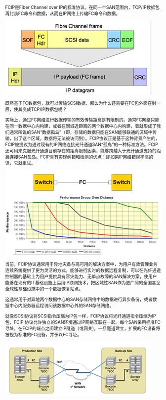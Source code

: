 FCIP是Fiber Channel over IP的标准协议。在同一个SAN范围内，TCP/IP数据包再封装FC命令和数据，从而在IP网络上传输FC命令和数据。

![](/assets/fcip_1.png)

既然基于FC数据包，就可以传输SCSI数据，那么为什么还需要在FC包外面在封一层，使其变成TCP/IP数据包呢？

实际上，通过FC网络进行数据传输的有效传输距离是有限制的。通常FC网络只能在同一数据中心内构建，或者在同城近距离的两个数据中心内构建，着就形成了我们通常所说的SAN“数据孤岛”（即，存储的数据只能在SAN能够联通的区域中传输，出了这个区域，数据将无法被访问到）。FCIP协议正是基于这种背景产生的，FCIP被提议为通过现有的IP网络连接光纤通道SAN“孤岛”的一种标准方法。FCIP还可用来克服光纤通道目前存在的距离限制因素，能够跨越大于光纤通道支持的距离连接SAN孤岛。FCIP具有实现纠错和检测的优点：即如果IP网络错误率高的话，它就重试。

![](/assets/fcip_2.png)

当前，FCIP协议通常用于异地灾备与高可用的解决方案中，为用户有效管理业务连续系统提供了更为灵活的方式，能够进行实时的数据远程复制，可以在光纤通道控制器的基础上为用户提供具有容灾能力、无单点故障的SAN解决方案，使用户能够在现有的IT基础设施上运用IP联网技术，把区域性SAN作为更广阔的全国甚至全球性基础设施中的一个数据恢复站点。

这通常用于对异地两个数据中心的SAN存储网络中的数据进行异步备份，或者数据中心内服务器远程访问该数据中心外的SAN存储网络。

就像iSCSI协议将SCSI指令压缩为IP包一样，FCIP协议将光纤通道指令压缩为IP包，FCIP 协议允许独立的SAN环境通过IP网络互联在一起。每个SAN采用标准FC寻址，在FCIP的端点之间建立IP隧道（或网关\)，一旦隧道建立，扩展的FC设备将被视为标准的FC设备，并予以FC寻址。

![](/assets/fcip_3.png)




